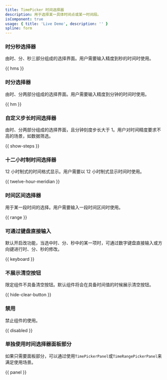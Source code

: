 ```yaml
---
title: TimePicker 时间选择器
description: 用于选择某一具体时间点或某一时间段。
isComponent: true
usage: { title: 'Live Demo', description: '' }
spline: form
---
```


### 时分秒选择器

由时、分、秒三部分组成的选择界面。用户需要输入精度到秒的时间时使用。

{{ hms }}

### 时分选择器

由时、分两部分组成的选择界面。用户需要输入精度到分钟的时间时使用。

{{ hm }}

### 自定义步长时间选择器

由时、分两部分组成的选择界面，且分钟刻度步长大于 1。用户对时间精度要求不高的场景，如数据筛选。

{{ show-steps }}

### 十二小时制时间选择器

12 小时制式的时间格式显示。用户需要以 12 小时制式显示时间时使用。

{{ twelve-hour-meridian }}

### 时间区间选择器

用于某一段时间的选择。用户需要输入一段时间区间时使用。

{{ range }}

### 可通过键盘直接输入

默认开启改功能，当选中时、分、秒中的某一项时，可通过数字键盘直接输入或方向键进行时、分、秒的修改。

{{ keyboard }}

### 不展示清空按钮

限定组件不具备清空按钮。默认组件将会在具备时间值的时候展示清空按钮。

{{ hide-clear-button }}

### 禁用

禁止组件的使用。

{{ disabled }}

### 单独使用时间选择器面板部分

如果只需要面板部分，可以通过使用`TimePickerPanel`或`TimeRangePickerPanel`来满足使用场景。

{{ panel }}
